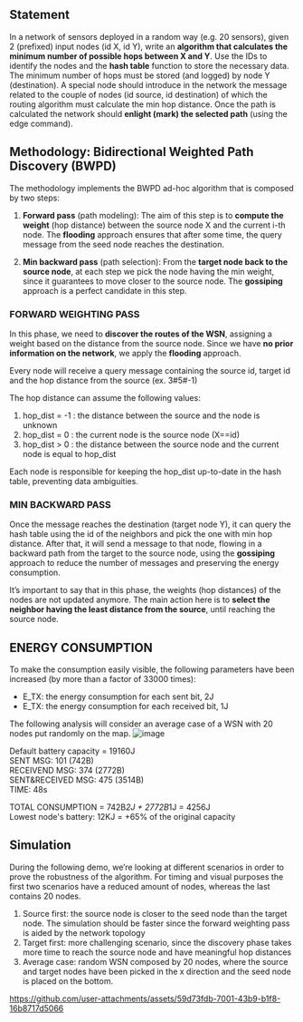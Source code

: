 ## Statement
In a network of sensors deployed in a random way (e.g. 20 sensors), given 2 (prefixed) input nodes (id X, id Y), write an **algorithm that calculates the minimum number of possible hops between X and Y**. Use the IDs to identify the nodes and the **hash table** function to store the necessary data. The minimum number of hops must be stored (and logged) by node Y (destination). A special node should introduce in the network the message related to the couple of nodes (id source, id destination) of which the routing algorithm must calculate the min hop distance. Once the path is calculated the network should **enlight (mark) the selected path** (using the edge command).

## Methodology: Bidirectional Weighted Path Discovery (BWPD)
The methodology implements the BWPD ad-hoc algorithm that is composed by two steps:
1. **Forward pass** (path modeling): The aim of this step is to **compute the weight** (hop distance) between the source node X and the current i-th node. The **flooding** approach ensures that after some time, the query message from the seed node reaches the destination.

2. **Min backward pass** (path selection): From the **target node back to the source node**, at each step we pick the node having the min weight, since it guarantees to move closer to the source node. The **gossiping** approach is a perfect candidate in this step.

### FORWARD WEIGHTING PASS
In this phase, we need to **discover the routes of the WSN**, assigning a weight based on the distance from the source node. Since we have **no prior information on the network**, we apply the **flooding** approach.

Every node will receive a query message containing the source id, target id and the hop distance from the source (ex. 3#5#-1)

The hop distance can assume the following values:
1. hop_dist = -1 : the distance between the source and the node is unknown
2. hop_dist = 0 : the current node is the source node (X==id)
3. hop_dist > 0 : the distance between the source node and the current node is equal to hop_dist 

Each node is responsible for keeping the hop_dist up-to-date in the hash table, preventing data ambiguities. 

### MIN BACKWARD PASS
Once the message reaches the destination (target node Y), it can query the hash table using the id of the neighbors and pick the one with min hop distance.
After that, it will send a message to that node, flowing in a backward path from the target to the source node, using the **gossiping** approach to reduce the number of messages and preserving the energy consumption.

It’s important to say that in this phase, the weights (hop distances) of the nodes are not updated anymore.
The main action here is to **select the neighbor having the least distance from the source**, until reaching the source node.  

## ENERGY CONSUMPTION
To make the consumption easily visible, the following parameters have been increased (by more than a factor of 33000 times): 
- E_TX: the energy consumption for each sent bit, 2J
- E_TX: the energy consumption for each received bit, 1J

The following analysis will consider an average case of a WSN with 20 nodes put randomly on the map.
![image](https://github.com/user-attachments/assets/dc06ac94-f1ad-4761-8440-5da4abe7da86)

Default battery capacity = 19160J  
SENT MSG: 101 (742B)  
RECEIVEND MSG: 374 (2772B)  
SENT&RECEIVED MSG: 475 (3514B)  
TIME: 48s  

TOTAL CONSUMPTION = 742B*2J + 2772B*1J = 4256J  
Lowest node's battery: 12KJ = +65% of the original capacity  

## Simulation 
During the following demo, we’re looking at different scenarios in order to prove the robustness of the algorithm.
For timing and visual purposes the first two scenarios have a reduced amount of nodes, whereas the last contains 20 nodes. 
1. Source first: the source node is closer to the seed node than the target node. The simulation should be faster since the forward weighting pass is aided by the network topology
2. Target first: more challenging scenario, since the discovery phase takes more time to reach the source node and have meaningful hop distances
3. Average case: random WSN composed by 20 nodes, where the source and target nodes have been picked in the x direction and the seed node is placed on the bottom.



https://github.com/user-attachments/assets/59d73fdb-7001-43b9-b1f8-16b8717d5066






